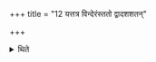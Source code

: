 +++
title = "12 यत्तत्र विन्देरंस्ततो द्वादशशतन्"

+++

<details><summary>थिते</summary>

यत्तत्र विन्देरंस्ततो द्वादशशतं दक्षिणा १२
</details>
